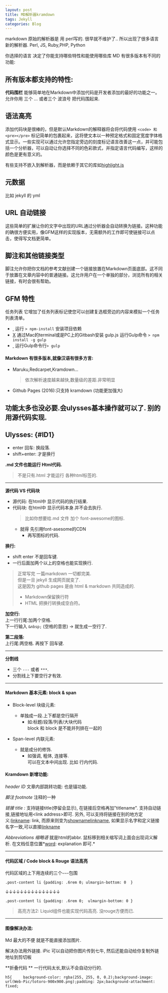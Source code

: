 ```yaml
---
layout: post
title: MD解析器kramdown
tags: Jekyll
categories: Blog
---
```


markdown 原始的解析器是 用 perl写的. 很早就不维护了..
所以出现了很多语言新的解析器.
Perl, JS, Ruby,PHP, Python

你选择的语言 决定了你能支持哪些特性和能使用哪些库
MD 有很多版本有不同的功能:

## 所有版本都支持的特性:

**代码围栏**
能够简单地在Markdown中添加代码是开发者添加的最好的功能之一。
允许你用 三个 ...  或者三个 波浪号 把代码围起来.


## 语法高亮
添加代码块是很棒的，但是默认Markdown的解释器将会将代码使用
`<code> 和 <pre></pre>` 标记简单的包裹起来，这将使文本以一种预定格式和固定宽度字体格式显示。一些实现可以通过允许您指定旁边的刻度标记语言改善这一点，并可能包括一个分析器，可以自动让你选择不同的色彩款式，并指定语言代码编写，这样的颜色是更有意义的。

有些支持不嵌入到解析器，而是依赖于其它的库如[highlight.js]()


## 元数据
比如 jekyll 的  yml 


## URL 自动链接
这些简单的扩展让你的文字中出现的URL通过分析器会自动转换为链接。这种功能的确很方便实用，像GFM这样的实现版本，无需额外的工作即可使链接可以点击，使得写文档更简单。


## 脚注和其他链接类型
脚注允许你把你文档的参考文献创建一个链接放置在Markdown页面底部。这不同于放置在文章内容中的普通链接。这允许用户在一个单独的部分，浏览所有的相关链接，有时会很有帮助。



## GFM 特性
任务列表
它增加了任务列表标记使您可以创建复选框旁边的内容来模拟一个任务列表清单。

- [ ]() 运行 `> npm-install` 安装项目依赖
- [X]() 通过Mac的terminal或是PC上的Gitbash安装 gulp.js 运行Gulp命令 `> npm install -g gulp` 
- [ ]() 运行Gulp命令行`> gulp` 












#### Markdown 有很多版本,就像汉语有很多方言:
- Maruku,Redcarpet,Kramdown…  
	> 依次解析速度越来越快,数量级的差距.非常明显

- Github Pages (2016):只支持 kramdown (功能更加强大)

功能太多也没必要.会ulysses基本操作就可以了.
别的 用源代码实现.
---

## Ulysses:                   {#ID1}

- enter 回车: 换段落.
- shift+enter: 才是换行

**.md 文件也能运行 Html代码.**
> 不是只有.html 才能运行 各种html标签的.


--- 

**源代码 VS 代码块**

- 源代码: 在html中 显示代码的执行结果.
- 代码块: 在html中 显示代码本身.并不会去执行.
	> 比如你想要给.md 文件 加个 font-awesome的图标.
	- 就得 先引用font-asesome的CDN 
		- 再写图标的代码.



**换行:**
- shift enter  不是回车键.
- 一行后面加两个以上的空格也能实现换行.

> 正常写完 一篇markdown 一切都完美.  
> 但是一旦 jekyll 生成网页就变了.  
> 这是因为 github pages 是由 html & markdown 共同造成的.
> - Markdown保留换行符
> - HTML 把换行转换成空白符。

**加空行:**  
上一行行尾:加两个空格.  
下一行输入 `&nbsp;`  (空格的意思) → 就生成一空行了.


**第二段落:**  
上行尾:两空格. 再按下 回车键.


---

**分割线**
- 三个 `---` 或者 `***`.
- 分割线上下要空行才有效.

---




#### Markdown 基本元素:  block & span

- Block-level 块级元素:
	- 单独成一段.上下都是空行隔开
		- 如:标题/段落/列表/大块代码  
			block 和 block 是不能并列排在一起的

- Span-level 内联元素:
	- 就是成分的修饰.
		- 如强调, 粗体, 连接等.  
			可以在文本中间出现. 比如 行内代码.

#### Kramdown 新增功能:
*header ID*
文章内部跳转功能: 也是锚功能.

*脚注 footnote*
注释的一种

*链接 title :*
支持链接title(停留会显示), 在链接后空格再加"titlename". 支持自动链接,链接地址用\<link address\>即可.
另外, 可以支持将链接在别的地方定义:[linkname](): link, 而原来则变为[showname]()[linkname](), 如果显示名字和定义链接名字一致,可以直接[linkname]()



*Abbreviations 缩略语*
就是html的abbr. 鼠标移到相关缩写词上面会出现词义解析. 在文档任意位置*[word](): explanation 即可.*



---

#### 代码区域 / Code block & Rouge 语法高亮
  
代码区域的上下用连续的三个`~~~`包围  

	.post-content li {padding: .6rem 0; ulmargin-bottom: 0  }


↓↓↓↓↓↓↓↓↓↓↓↓↓↓↓

	.post-content li {padding: .6rem 0;  ulmargin-bottom: 0 }  



> 高亮方法2: Liquid组件也能实现代码高亮. 没rouge方便而已.  


---


#### 图像解决办法:
Md 最大的不便 就是不能直接添加图片.

解决办法用外链接.
iPic 可以自动把你图片传到七牛,
然后还能自动给你复制外链地址到剪切板




**折叠代码 **
一行代码太长,默认不会自动分行的.

	h5{     background-color: rgba(255, 255, 0, 0.2);background-image: url(Web-Pic/totoro-900x900.png);padding: 2px;background-attachment: fixed;































